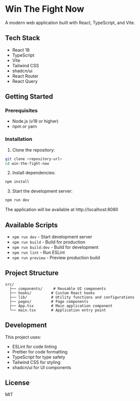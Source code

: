 # Win The Fight Now

A modern web application built with React, TypeScript, and Vite.

## Tech Stack

- React 18
- TypeScript
- Vite
- Tailwind CSS
- shadcn/ui
- React Router
- React Query

## Getting Started

### Prerequisites

- Node.js (v18 or higher)
- npm or yarn

### Installation

1. Clone the repository:
```bash
git clone <repository-url>
cd win-the-fight-now
```

2. Install dependencies:
```bash
npm install
```

3. Start the development server:
```bash
npm run dev
```

The application will be available at http://localhost:8080

## Available Scripts

- `npm run dev` - Start development server
- `npm run build` - Build for production
- `npm run build:dev` - Build for development
- `npm run lint` - Run ESLint
- `npm run preview` - Preview production build

## Project Structure

```
src/
  ├── components/     # Reusable UI components
  ├── hooks/         # Custom React hooks
  ├── lib/           # Utility functions and configurations
  ├── pages/         # Page components
  ├── App.tsx        # Main application component
  └── main.tsx       # Application entry point
```

## Development

This project uses:
- ESLint for code linting
- Prettier for code formatting
- TypeScript for type safety
- Tailwind CSS for styling
- shadcn/ui for UI components

## License

MIT
